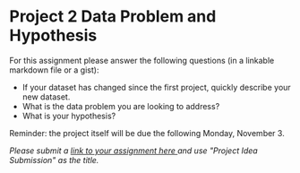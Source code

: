 # Project 2 Data Problem and Hypothesis

For this assignment please answer the following questions (in a linkable markdown file or a gist):

* If your dataset has changed since the first project, quickly describe your new dataset.
* What is the data problem you are looking to address?
* What is your hypothesis?


Reminder: the project itself will be due the following Monday, November 3.

*Please submit a [link to your assignment here ](https://docs.google.com/forms/d/1TzvQCYruLcTLzfCQBcjhp7INLZWvwErCqTaFCU7LhpE/viewform?usp=send_form) and use "Project Idea Submission" as the title.*
